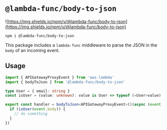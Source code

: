 # `@lambda-func/body-to-json`

![https://img.shields.io/npm/v/@lambda-func/body-to-json](https://img.shields.io/npm/v/@lambda-func/body-to-json)

```shell
npm i @lambda-func/body-to-json
```

This package includes a `lambda-func` middleware to parse the JSON in the `body` of an incoming event.

## Usage

```typescript
import { APIGatewayProxyEvent } from 'aws-lambda'
import { bodyToJson } from '@lambda-func/body-to-json'

type User = { email: string }
const isUser = (value: unknown): value is User => typeof (<User>value).email === 'string'

export const handler = bodyToJson<APIGatewayProxyEvent>()(async (event) => {
  if (isUser(event.body)) {
    // do something
  }
})
```
